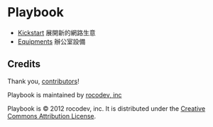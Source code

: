 Playbook
======

* [Kickstart](/rocodev/playbook/blob/master/kickstart) 展開新的網路生意
* [Equipments](/rocodev/playbook/blob/master/equipments) 辦公室設備


Credits
-------

Thank you, [contributors](/rocodev/playbook/graphs/contributors)!



Playbook is maintained by [rocodev, inc](http://rocodev.com)


Playbook is © 2012 rocodev, inc. It is distributed under the [Creative Commons
Attribution License](http://creativecommons.org/licenses/by/3.0/).